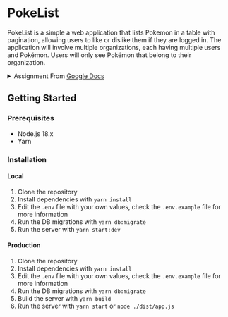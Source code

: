 # PokeList

PokeList is a simple a web application that lists Pokemon in a table with pagination, allowing users to like or dislike them if they are logged in. The application will involve multiple organizations, each having multiple users and Pokémon. Users will only see Pokémon that belong to their organization.

<details>
  <summary>Assignment From <a href="https://docs.google.com/document/d/1LOb51__xqFaE7U7xK4cfat6fM4zY8lhVDj7CkD8qxy0/edit#heading=h.8uldosyqpvfb">Google Docs</a></summary>
  
### Overview

Create a web application that lists Pokemon in a table with pagination, allowing users to like or dislike them if they are logged in. The application will involve multiple organizations, each having multiple users and Pokémon. Users will only see Pokémon that belong to their organization.

**Backend: Node.js app with database (up to you to decide the framework and database)**

- Project Initialization:
  - Set up a new Node.js project.
  - Design a database schema with tables for organizations, users, pokemons and favorites.
- Data Generation Script:
  - Write a script to generate up to 10 random organizations.
  - Generate up to 10 random users for each organization.
- API Integration:
  - Fetch Pokémon data from the PokéAPI and import it into the database.
  - Assign Pokémon to organizations randomly.
- User Authentication and Management:
  - Add user registration with the ability to select an organization from a dropdown.
  - Add user login.

**Frontend: Svelte/React/SolidJS**

- Project Setup:
  - Initialize the front-end project using your chosen framework (Svelte, React, or SolidJS).
- User Interface:
  - Create auth pages.
  - Allow users to select their organization during registration, email and password fields (email verification can be omitted).
  - Design a basic page to display pokemon data in a table format, based on user’s organization. Users can only see pokemons from their organization.
  - Implement buttons to like/unlike Pokémon for logged-in users.
  - Implement table pagination.
- User Interaction:
  - Implement feature for likes/dislikes.

> Please ensure that you set up the project as you would for a production application. Pay careful attention to security, error handling, and seamless communication, as these aspects will be reviewed in detail.

</details>

## Getting Started

### Prerequisites

- Node.js 18.x
- Yarn

### Installation

#### Local

1. Clone the repository
2. Install dependencies with `yarn install`
3. Edit the `.env` file with your own values, check the `.env.example` file for more information
4. Run the DB migrations with `yarn db:migrate`
5. Run the server with `yarn start:dev`

#### Production

1. Clone the repository
2. Install dependencies with `yarn install`
3. Edit the `.env` file with your own values, check the `.env.example` file for more information
4. Run the DB migrations with `yarn db:migrate`
5. Build the server with `yarn build`
6. Run the server with `yarn start` or `node ./dist/app.js`
